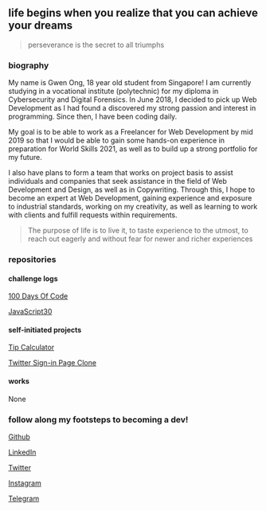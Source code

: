 ## life begins when you realize that you can achieve your dreams 
> perseverance is the secret to all triumphs

### biography
My name is Gwen Ong, 18 year old student from Singapore! I am currently studying in a vocational institute (polytechnic) for my diploma in Cybersecurity and Digital Forensics. In June 2018, I decided to pick up Web Development as I had found a discovered my strong passion and interest in programming. Since then, I have been coding daily.

My goal is to be able to work as a Freelancer for Web Development by mid 2019 so that I would be able to gain some hands-on experience in preparation for World Skills 2021, as well as to build up a strong portfolio for my future. 

I also have plans to form a team that works on project basis to assist individuals and companies that seek assistance in the field of Web Development and Design, as well as in Copywriting. Through this, I hope to become an expert at Web Development, gaining experience and exposure to industrial standards, working on my creativity, as well as learning to work with clients and fulfill requests within requirements.

> The purpose of life is to live it, to taste experience to the utmost, to reach out eagerly and without fear for newer and richer experiences


### repositories


#### challenge logs
[100 Days Of Code](https://github.com/gwenshiro/100-days-of-code)

[JavaScript30](https://github.com/gwenshiro/JavaScript30)


#### self-initiated projects
[Tip Calculator](https://github.com/gwenshiro/FirstTipCalculator)

[Twitter Sign-in Page Clone](https://github.com/gwenshiro/Twitter-Sign-In-clone)


#### works
None


### follow along my footsteps to becoming a dev!
[Github](https://www.github.com/gwenshiro)

[LinkedIn](https://www.linkedin.com/in/gwen-ong-339066162/)

[Twitter](https://www.twitter.com/whisperingblues)

[Instagram](https://www.instagram.com/gwen_jw/)

[Telegram](http://t.me/gwen_jw)
